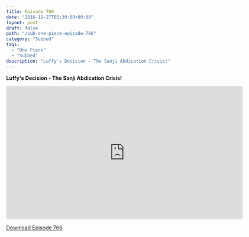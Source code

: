 ```yaml
---
title: Episode 766
date: "2016-11-27T05:30:00+00:00"
layout: post
draft: false
path: "/sub-one-piece-episode-766"
category: "Subbed"
tags:
  - "One Piece"
  - "Subbed"
description: "Luffy's Decision - The Sanji Abdication Crisis!"
---
```


**Luffy's Decision - The Sanji Abdication Crisis!**

<iframe width="640" height="360" src="https://www.rapidvideo.com/e/G6FRPGTVOM" frameborder="0" marginwidth=0 marginheight=0 scrolling=no allowfullscreen></iframe>

<a href="http://ouo.io/qs/eCodkFEQ?s=https://rapidvid.to/d/https://www.rapidvideo.com/e/G6FRPGTVOM">Download Episode 766</a>
